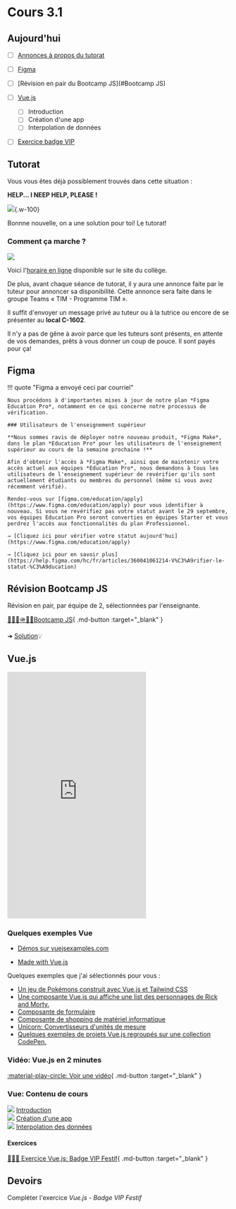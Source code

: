 # Cours 3.1

<!--https://squidfunk.github.io/mkdocs-material/reference/admonitions/
✏️note, 📄abstract, ℹ️info, 🔥tip, ✔️success, ❔question, ⚠️warning, ❌failure, ⚡danger, 🐞bug, 🧪example, ❜❜quote
-->

## Aujourd'hui

- [ ] [Annonces à propos du tutorat](#tutorat)
- [ ] [Figma](#figma)
- [ ] [Révision en pair du Bootcamp JS](#Bootcamp JS)
- [ ] [Vue.js](#vuejs)
  - [ ] Introduction
  - [ ] Création d'une app
  - [ ] Interpolation de données
- [ ] [Exercice badge VIP](#exercice-badge-vip)


## Tutorat

Vous vous êtes déjà possiblement trouvés dans cette situation&nbsp;:

**HELP... I NEEP HELP, PLEASE !**

![](./assets/help.gif){.w-100}

Bonnne nouvelle, on a une solution pour toi! Le tutorat! 
 
### Comment ça marche ?

![](../582-111-web1/assets/images/programme-tim.png)

Voici l'[horaire en ligne](https://www.cmontmorency.qc.ca/etudiants/services-aux-etudiants/aide-a-la-reussite/aide-techniques/centre-aide-integration-multimedia/) disponible sur le site du collège.

De plus, avant chaque séance de tutorat, il y aura une annonce faite par le tuteur pour annoncer sa disponibilité. Cette annonce sera faite dans le groupe Teams « TIM - Programme TIM ».

Il suffit d'envoyer un message privé au tuteur ou à la tutrice ou encore de se présenter au **local C-1602**.

Il n'y a pas de gêne à avoir parce que les tuteurs sont présents, en attente de vos demandes, prêts à vous donner un coup de pouce. Il sont payés pour ça!



## Figma

!!! quote "Figma a envoyé ceci par courriel"

    Nous procédons à d'importantes mises à jour de notre plan *Figma Education Pro*, notamment en ce qui concerne notre processus de vérification.

    ### Utilisateurs de l'enseignement supérieur

    **Nous sommes ravis de déployer notre nouveau produit, *Figma Make*, dans le plan *Education Pro* pour les utilisateurs de l'enseignement supérieur au cours de la semaine prochaine !**

    Afin d'obtenir l'accès à *Figma Make*, ainsi que de maintenir votre accès actuel aux équipes *Education Pro*, nous demandons à tous les utilisateurs de l'enseignement supérieur de revérifier qu'ils sont actuellement étudiants ou membres du personnel (même si vous avez récemment vérifié).

    Rendez-vous sur [figma.com/education/apply](https://www.figma.com/education/apply) pour vous identifier à nouveau. Si vous ne revérifiez pas votre statut avant le 29 septembre, vos équipes Education Pro seront converties en équipes Starter et vous perdrez l'accès aux fonctionnalités du plan Professionnel.

    → [Cliquez ici pour vérifier votre statut aujourd'hui](https://www.figma.com/education/apply)

    → [Cliquez ici pour en savoir plus](https://help.figma.com/hc/fr/articles/360041061214-V%C3%A9rifier-le-statut-%C3%A9ducation)


## Révision Bootcamp JS

Révision en pair, par équipe de 2, sélectionnées par l'enseignante.

[🥾🏃‍♂️🪖🏋️‍♂️Bootcamp JS](./exercices/bootcamp-js.md){ .md-button :target="_blank" } 

➜ [Solution](https://codepen.io/tim-momo/pen/YPydodm)💡


## Vue.js

<iframe width="315" height="560"
src="https://www.youtube.com/embed/_1-GRjQROAw?si=Etou1mPTlyThUbau"
title="YouTube video player"
frameborder="0"
allow="accelerometer; autoplay; clipboard-write; encrypted-media; gyroscope; picture-in-picture; web-share"
allowfullscreen></iframe>


### Quelques exemples Vue

* [Démos sur vuejsexamples.com](https://vuejsexamples.com/)  

* [Made with Vue.js](https://madewithvuejs.com/) 

Quelques exemples que j'ai sélectionnés pour vous :

* [Un jeu de Pokémons construit avec Vue.js et Tailwind CSS](https://vuejsexamples.com/a-pokemon-game-built-with-vue-and-tailwind-css/)
* [Une composante Vue.js qui affiche une list des personnages de Rick and Morty.](https://vuejsexamples.com/a-vue-js-component-that-displays-a-list-of-rick-and-morty-characters/)
* [Composante de formulaire](https://vueform.com/examples/accomodation-and-travel-create-listing)
* [Composante de shopping  de matériel informatique](https://www.eloshapes.com/mouse/browse)
* [Unicorn: Convertisseurs d'unités de mesure](https://unicon.pages.dev/)
* [Quelques exemples de projets Vue.js regroupés sur une collection CodePen.](https://codepen.io/collection/kNQdop)

### Vidéo: Vue.js en 2 minutes

[:material-play-circle: Voir une vidéo](https://www.youtube.com/watch?v=KgcKB7ZrPvw){ .md-button :target="_blank" }

### Vue: Contenu de cours

<div class="class-content-link">
  <img src="./vue/assets/logo-vue.svg">
  <a href="./vue/index.html">Introduction</a>
</div>


<div class="class-content-link">
  <img src="./vue/assets/logo-vue.svg">
  <a href="./vue/creation-app.html">Création d'une app</a>
</div>


<div class="class-content-link">
  <img src="./vue/assets/logo-vue.svg">
  <a href="./vue/interpolation.html">Interpolation des données</a>
</div>


#### Exercices

[🧑🏽‍💻 Exercice Vue.js: Badge VIP Festif](./exercices/vue-badge-vip.md){ .md-button :target="_blank" }

## Devoirs

Compléter l'exercice *Vue.js - Badge VIP Festif*
